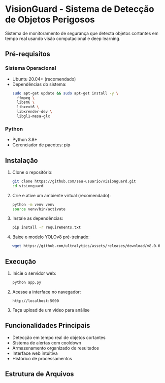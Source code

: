 # VisionGuard - Sistema de Detecção de Objetos Perigosos

Sistema de monitoramento de segurança que detecta objetos cortantes em tempo real usando visão computacional e deep learning.

## Pré-requisitos

### Sistema Operacional
- Ubuntu 20.04+ (recomendado)
- Dependências do sistema:
  ```bash
  sudo apt-get update && sudo apt-get install -y \
    ffmpeg \
    libsm6 \
    libxext6 \
    libxrender-dev \
    libgl1-mesa-glx
  ```

### Python
- Python 3.8+
- Gerenciador de pacotes: pip

## Instalação

1. Clone o repositório:
   ```bash
   git clone https://github.com/seu-usuario/visionguard.git
   cd visionguard
   ```

2. Crie e ative um ambiente virtual (recomendado):
   ```bash
   python -m venv venv
   source venv/bin/activate
   ```

3. Instale as dependências:
   ```bash
   pip install -r requirements.txt
   ```

4. Baixe o modelo YOLOv8 pré-treinado:
   ```bash
   wget https://github.com/ultralytics/assets/releases/download/v8.0.0/yolov8n.pt -O yolov8n.pt
   ```

## Execução

1. Inicie o servidor web:
   ```bash
   python app.py
   ```

2. Acesse a interface no navegador:
   ```
   http://localhost:5000
   ```

3. Faça upload de um vídeo para análise

## Funcionalidades Principais

- Detecção em tempo real de objetos cortantes
- Sistema de alertas com cooldown
- Armazenamento organizado de resultados
- Interface web intuitiva
- Histórico de processamentos

## Estrutura de Arquivos 